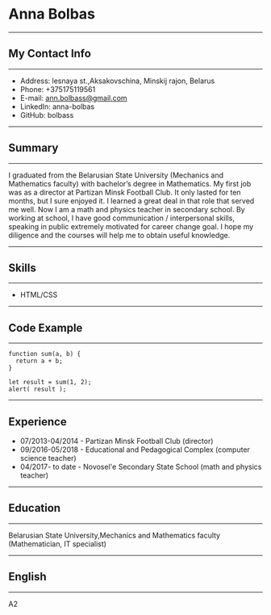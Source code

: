 # Anna Bolbas
*************
## My Contact Info
*************
* Address: lesnaya st.,Aksakovschina, Minskij rajon, Belarus 
* Phone: +375175119561
* E-mail: ann.bolbass@gmail.com
* LinkedIn: anna-bolbas
* GitHub: bolbass
***************
## Summary
**********************
I graduated from the Belarusian State University (Mechanics and Mathematics faculty) with bachelor’s degree in Mathematics. My first job was as a director at Partizan Minsk Football Club. It only lasted for ten months, but I sure enjoyed it. I learned a great deal in that role that served me well. Now I am a math and physics teacher in secondary school. By working at school, I have good communication / interpersonal skills, speaking in public extremely motivated for career change goal. I hope my diligence and the courses will help me to obtain useful knowledge.
**********************
## Skills
**********************
* HTML/CSS
**********************
## Code Example
**********************
```
function sum(a, b) {
  return a + b;
}

let result = sum(1, 2);
alert( result );
```
**********************
## Experience
* 07/2013-04/2014 - Partizan Minsk Football Club (director)
* 09/2016-05/2018 - Educational and Pedagogical Complex (computer science teacher)
* 04/2017- to date - Novosel'e Secondary State School (math and physics teacher)
**********************
## Education
**********************
Belarusian State University,Mechanics and Mathematics faculty (Mathematician, IT specialist)
**********************
## English
**********************
A2  

